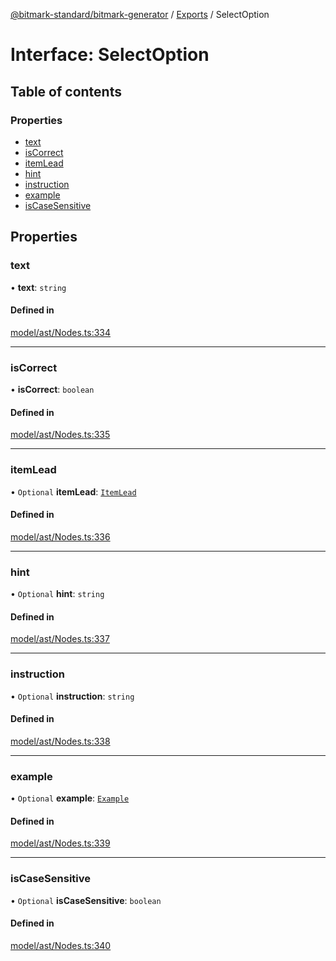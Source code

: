 [@bitmark-standard/bitmark-generator](../API.md) / [Exports](../modules.md) / SelectOption

# Interface: SelectOption

## Table of contents

### Properties

- [text](SelectOption.md#text)
- [isCorrect](SelectOption.md#isCorrect)
- [itemLead](SelectOption.md#itemLead)
- [hint](SelectOption.md#hint)
- [instruction](SelectOption.md#instruction)
- [example](SelectOption.md#example)
- [isCaseSensitive](SelectOption.md#isCaseSensitive)

## Properties

### text

• **text**: `string`

#### Defined in

[model/ast/Nodes.ts:334](https://github.com/getMoreBrain/bitmark-generator/blob/de39d9c/src/model/ast/Nodes.ts#L334)

___

### isCorrect

• **isCorrect**: `boolean`

#### Defined in

[model/ast/Nodes.ts:335](https://github.com/getMoreBrain/bitmark-generator/blob/de39d9c/src/model/ast/Nodes.ts#L335)

___

### itemLead

• `Optional` **itemLead**: [`ItemLead`](ItemLead.md)

#### Defined in

[model/ast/Nodes.ts:336](https://github.com/getMoreBrain/bitmark-generator/blob/de39d9c/src/model/ast/Nodes.ts#L336)

___

### hint

• `Optional` **hint**: `string`

#### Defined in

[model/ast/Nodes.ts:337](https://github.com/getMoreBrain/bitmark-generator/blob/de39d9c/src/model/ast/Nodes.ts#L337)

___

### instruction

• `Optional` **instruction**: `string`

#### Defined in

[model/ast/Nodes.ts:338](https://github.com/getMoreBrain/bitmark-generator/blob/de39d9c/src/model/ast/Nodes.ts#L338)

___

### example

• `Optional` **example**: [`Example`](../modules.md#Example)

#### Defined in

[model/ast/Nodes.ts:339](https://github.com/getMoreBrain/bitmark-generator/blob/de39d9c/src/model/ast/Nodes.ts#L339)

___

### isCaseSensitive

• `Optional` **isCaseSensitive**: `boolean`

#### Defined in

[model/ast/Nodes.ts:340](https://github.com/getMoreBrain/bitmark-generator/blob/de39d9c/src/model/ast/Nodes.ts#L340)
